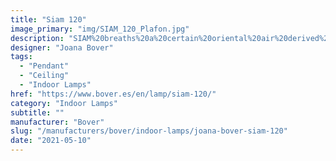```yaml
---
title: "Siam 120"
image_primary: "img/SIAM_120_Plafon.jpg"
description: "SIAM%20breaths%20a%20certain%20oriental%20air%20derived%20from%20the%20inverted%20shade.%20It%20takes%20its%20essence%20from%20MEI%20and%20offers%20a%20soft%20cascading%20light.%20These%20luminaires%20can%20be%20grouped%20in%20varying%20compositions%2C%20superposing%20shades%20partially%20one%20over%20the%20other%2C%20and%20creating%20a%20perfect%20mural%20for%20any%20space.%0A%0A%0A%0A"
designer: "Joana Bover"
tags: 
  - "Pendant"
  - "Ceiling"
  - "Indoor Lamps"
href: "https://www.bover.es/en/lamp/siam-120/"
category: "Indoor Lamps"
subtitle: ""
manufacturer: "Bover"
slug: "/manufacturers/bover/indoor-lamps/joana-bover-siam-120"
date: "2021-05-10"
---
```

